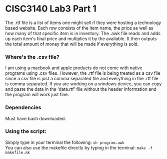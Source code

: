 # CISC3140 Lab3 Part 1

The .rtf file is a list of items one might sell if they were hosting a technology based website. Each row consists of the item name, the price as well as how many  of that specific item is in inventory. The .awk file reads and adds up each item's final price and multiplies it by the available. It then outputs the total amount of money that will be made if everything is sold.

### Where's the .csv file?
I am using a macbook and apple products do not come with native programs using .csv files. However, the .rtf file is being treated as a csv file since a csv file is just a comma separated file and everything in the .rtf file is comma separated. If you are working on a windows device, you can copy and paste the data in the 'data.rtf' file without the header information and the program will work just fine.

### Dependencies
Must have bash downloaded.

### Using the script:
Simply type in your terminal the following: 
`sh program.awk` <br>
You can also use the makefile directly by typing in the terminal:
`make -f makefile.mk`
